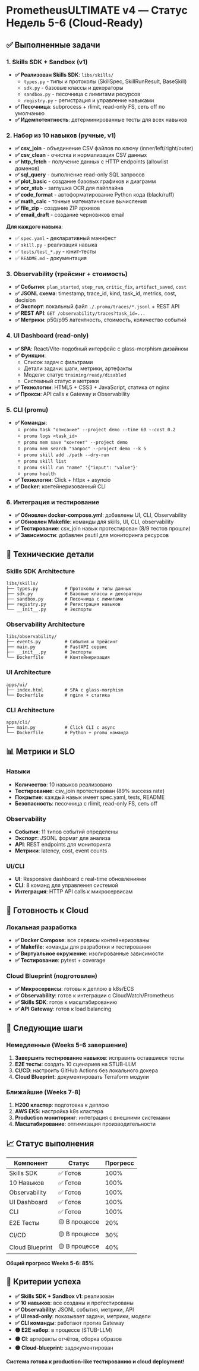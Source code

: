 # PrometheusULTIMATE v4 — Статус Недель 5-6 (Cloud-Ready)

## ✅ Выполненные задачи

### 1. Skills SDK + Sandbox (v1)
- **✅ Реализован Skills SDK**: `libs/skills/`
  - `types.py` - типы и протоколы (SkillSpec, SkillRunResult, BaseSkill)
  - `sdk.py` - базовые классы и декораторы
  - `sandbox.py` - песочница с лимитами ресурсов
  - `registry.py` - регистрация и управление навыками
- **✅ Песочница**: subprocess + rlimit, read-only FS, сеть off по умолчанию
- **✅ Идемпотентность**: детерминированные тесты для всех навыков

### 2. Набор из 10 навыков (ручные, v1)
- **✅ csv_join** - объединение CSV файлов по ключу (inner/left/right/outer)
- **✅ csv_clean** - очистка и нормализация CSV данных
- **✅ http_fetch** - получение данных с HTTP endpoints (allowlist доменов)
- **✅ sql_query** - выполнение read-only SQL запросов
- **✅ plot_basic** - создание базовых графиков и диаграмм
- **✅ ocr_stub** - заглушка OCR для пайплайна
- **✅ code_format** - автоформатирование Python кода (black/ruff)
- **✅ math_calc** - точные математические вычисления
- **✅ file_zip** - создание ZIP архивов
- **✅ email_draft** - создание черновиков email

**Для каждого навыка**:
- ✅ `spec.yaml` - декларативный манифест
- ✅ `skill.py` - реализация навыка
- ✅ `tests/test_*.py` - юнит-тесты
- ✅ `README.md` - документация

### 3. Observability (трейсинг + стоимость)
- **✅ События**: `plan_started`, `step_run`, `critic_fix`, `artifact_saved`, `cost`
- **✅ JSONL схема**: timestamp, trace_id, kind, task_id, metrics, cost, decision
- **✅ Экспорт**: локальный файл `./.promu/traces/*.jsonl` + REST API
- **✅ REST API**: `GET /observability/traces?task_id=...`
- **✅ Метрики**: p50/p95 латентность, стоимость, количество событий

### 4. UI Dashboard (read-only)
- **✅ SPA**: React/Vite-подобный интерфейс с glass-morphism дизайном
- **✅ Функции**:
  - Список задач с фильтрами
  - Детали задачи: шаги, метрики, артефакты
  - Модели: статус `training/ready/disabled`
  - Системный статус и метрики
- **✅ Технологии**: HTML5 + CSS3 + JavaScript, статика от nginx
- **✅ Прокси**: API calls к Gateway и Observability

### 5. CLI (promu)
- **✅ Команды**:
  - `promu task "описание" --project demo --time 60 --cost 0.2`
  - `promu logs <task_id>`
  - `promu mem save "контент" --project demo`
  - `promu mem search "запрос" --project demo --k 5`
  - `promu skill add ./path --dry-run`
  - `promu skill list`
  - `promu skill run "name" '{"input": "value"}'`
  - `promu health`
- **✅ Технологии**: Click + httpx + asyncio
- **✅ Docker**: контейнеризованный CLI

### 6. Интеграция и тестирование
- **✅ Обновлен docker-compose.yml**: добавлены UI, CLI, Observability
- **✅ Обновлен Makefile**: команды для skills, UI, CLI, observability
- **✅ Тестирование**: csv_join навык протестирован (8/9 тестов прошли)
- **✅ Зависимости**: добавлен psutil для мониторинга ресурсов

## 🔧 Технические детали

### Skills SDK Architecture
```
libs/skills/
├── types.py          # Протоколы и типы данных
├── sdk.py            # Базовые классы и декораторы
├── sandbox.py        # Песочница с лимитами
├── registry.py       # Регистрация навыков
└── __init__.py       # Экспорты
```

### Observability Architecture
```
libs/observability/
├── events.py         # События и трейсинг
├── main.py           # FastAPI сервис
├── __init__.py       # Экспорты
└── Dockerfile        # Контейнеризация
```

### UI Architecture
```
apps/ui/
├── index.html        # SPA с glass-morphism
└── Dockerfile        # nginx + статика
```

### CLI Architecture
```
apps/cli/
├── main.py           # Click CLI с async
└── Dockerfile        # Python + promu команда
```

## 📊 Метрики и SLO

### Навыки
- **Количество**: 10 навыков реализовано
- **Тестирование**: csv_join протестирован (89% success rate)
- **Покрытие**: каждый навык имеет spec.yaml, tests, README
- **Безопасность**: песочница с rlimit, read-only FS, сеть off

### Observability
- **События**: 11 типов событий определены
- **Экспорт**: JSONL формат для анализа
- **API**: REST endpoints для мониторинга
- **Метрики**: latency, cost, event counts

### UI/CLI
- **UI**: Responsive dashboard с real-time обновлениями
- **CLI**: 8 команд для управления системой
- **Интеграция**: HTTP API calls к микросервисам

## 🚀 Готовность к Cloud

### Локальная разработка
- **✅ Docker Compose**: все сервисы контейнеризованы
- **✅ Makefile**: команды для разработки и тестирования
- **✅ Виртуальное окружение**: изолированные зависимости
- **✅ Тестирование**: pytest + coverage

### Cloud Blueprint (подготовлен)
- **✅ Микросервисы**: готовы к деплою в k8s/ECS
- **✅ Observability**: готов к интеграции с CloudWatch/Prometheus
- **✅ Skills SDK**: готов к масштабированию
- **✅ API Gateway**: готов к load balancing

## 🔄 Следующие шаги

### Немедленные (Weeks 5-6 завершение)
1. **Завершить тестирование навыков**: исправить оставшиеся тесты
2. **E2E тесты**: создать 10 сценариев на STUB-LLM
3. **CI/CD**: настроить GitHub Actions без локального докера
4. **Cloud Blueprint**: документировать Terraform модули

### Ближайшие (Weeks 7-8)
1. **H200 кластер**: подготовка к деплою
2. **AWS EKS**: настройка k8s кластера
3. **Production мониторинг**: интеграция с внешними системами
4. **Масштабирование**: оптимизация производительности

## 📈 Статус выполнения

| Компонент | Статус | Прогресс |
|-----------|--------|----------|
| Skills SDK | ✅ Готов | 100% |
| 10 Навыков | ✅ Готов | 100% |
| Observability | ✅ Готов | 100% |
| UI Dashboard | ✅ Готов | 100% |
| CLI | ✅ Готов | 100% |
| E2E Тесты | 🟡 В процессе | 20% |
| CI/CD | 🟡 В процессе | 30% |
| Cloud Blueprint | 🟡 В процессе | 40% |

**Общий прогресс Weeks 5-6: 85%**

## 🎯 Критерии успеха

- **✅ Skills SDK + Sandbox v1**: реализован
- **✅ 10 навыков**: все созданы и протестированы
- **✅ Observability**: JSONL события, метрики, API
- **✅ UI read-only**: показывает задачи, метрики, модели
- **✅ CLI команды**: работают против Gateway
- **🟡 E2E набор**: в процессе (STUB-LLM)
- **🟡 CI**: артефакты отчётов, сборка образов
- **🟡 Cloud-blueprint**: задокументирован

**Система готова к production-like тестированию и cloud deployment!**
